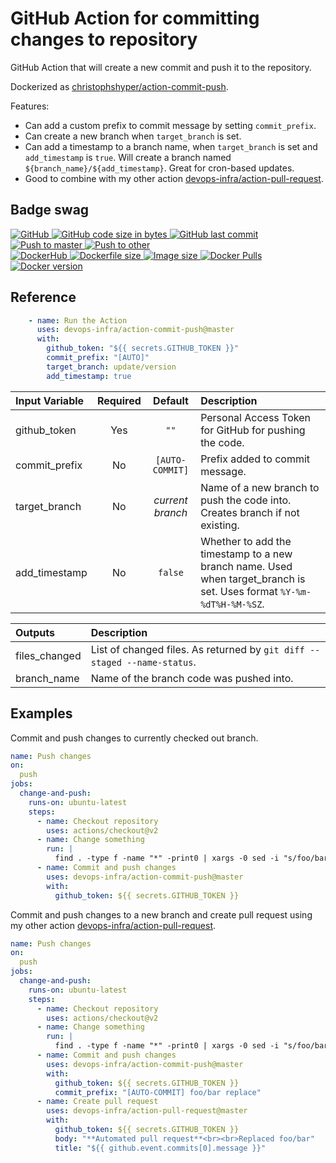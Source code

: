 # GitHub Action for committing changes to repository

GitHub Action that will create a new commit and push it to the repository.

Dockerized as [christophshyper/action-commit-push](https://hub.docker.com/repository/docker/christophshyper/action-commit-push).

Features:
* Can add a custom prefix to commit message by setting `commit_prefix`.
* Can create a new branch when `target_branch` is set.  
* Can add a timestamp to a branch name, when `target_branch` is set and `add_timestamp` is `true`. Will create a branch named `${branch_name}/${add_timestamp}`. Great for cron-based updates.
* Good to combine with my other action [devops-infra/action-pull-request](https://github.com/devops-infra/action-pull-request).


## Badge swag
[
![GitHub](https://img.shields.io/badge/github-devops--infra%2Faction--commit--push-brightgreen.svg?style=flat-square&logo=github)
![GitHub code size in bytes](https://img.shields.io/github/languages/code-size/devops-infra/action-commit-push?color=brightgreen&label=Code%20size&style=flat-square&logo=github)
![GitHub last commit](https://img.shields.io/github/last-commit/devops-infra/action-commit-push?color=brightgreen&label=Last%20commit&style=flat-square&logo=github)
](https://github.com/devops-infra/action-commit-push "shields.io")
[![Push to master](https://img.shields.io/github/workflow/status/devops-infra/action-commit-push/Push%20to%20master?color=brightgreen&label=Master%20branch&logo=github&style=flat-square)
](https://github.com/devops-infra/action-commit-push/actions?query=workflow%3A%22Push+to+master%22)
[![Push to other](https://img.shields.io/github/workflow/status/devops-infra/action-commit-push/Push%20to%20other?color=brightgreen&label=Pull%20requests&logo=github&style=flat-square)
](https://github.com/devops-infra/action-commit-push/actions?query=workflow%3A%22Push+to+other%22)
<br>
[
![DockerHub](https://img.shields.io/badge/docker-christophshyper%2Faction--commit--push-blue.svg?style=flat-square&logo=docker)
![Dockerfile size](https://img.shields.io/github/size/devops-infra/action-commit-push/Dockerfile?label=Dockerfile%20size&style=flat-square&logo=docker)
![Image size](https://img.shields.io/docker/image-size/christophshyper/action-commit-push/latest?label=Image%20size&style=flat-square&logo=docker)
![Docker Pulls](https://img.shields.io/docker/pulls/christophshyper/action-commit-push?color=blue&label=Pulls&logo=docker&style=flat-square)
![Docker version](https://img.shields.io/docker/v/christophshyper/action-commit-push?color=blue&label=Version&logo=docker&style=flat-square)
](https://hub.docker.com/r/christophshyper/action-commit-push "shields.io")


## Reference

```yaml
    - name: Run the Action
      uses: devops-infra/action-commit-push@master
      with:
        github_token: "${{ secrets.GITHUB_TOKEN }}"
        commit_prefix: "[AUTO]"
        target_branch: update/version
        add_timestamp: true
```


Input Variable | Required | Default |Description
:--- | :---: | :---: | :---
github_token | Yes | `""` | Personal Access Token for GitHub for pushing the code.
commit_prefix | No | `[AUTO-COMMIT]` | Prefix added to commit message.
target_branch | No | *current branch* | Name of a new branch to push the code into. Creates branch if not existing.
add_timestamp | No | `false` | Whether to add the timestamp to a new branch name. Used when target_branch is set. Uses format `%Y-%m-%dT%H-%M-%SZ`.

Outputs | Description
:--- | :---
files_changed | List of changed files. As returned by `git diff --staged --name-status`.
branch_name | Name of the branch code was pushed into.


## Examples

Commit and push changes to currently checked out branch.
```yaml
name: Push changes
on:
  push
jobs:
  change-and-push:
    runs-on: ubuntu-latest
    steps:
      - name: Checkout repository
        uses: actions/checkout@v2
      - name: Change something
        run: |
          find . -type f -name "*" -print0 | xargs -0 sed -i "s/foo/bar/g"
      - name: Commit and push changes
        uses: devops-infra/action-commit-push@master
        with:
          github_token: ${{ secrets.GITHUB_TOKEN }}
```

Commit and push changes to a new branch and create pull request using my other action [devops-infra/action-pull-request](https://github.com/devops-infra/action-pull-request).
```yaml
name: Push changes
on:
  push
jobs:
  change-and-push:
    runs-on: ubuntu-latest
    steps:
      - name: Checkout repository
        uses: actions/checkout@v2
      - name: Change something
        run: |
          find . -type f -name "*" -print0 | xargs -0 sed -i "s/foo/bar/g"
      - name: Commit and push changes
        uses: devops-infra/action-commit-push@master
        with:
          github_token: ${{ secrets.GITHUB_TOKEN }}
          commit_prefix: "[AUTO-COMMIT] foo/bar replace"
      - name: Create pull request
        uses: devops-infra/action-pull-request@master
        with:
          github_token: ${{ secrets.GITHUB_TOKEN }}
          body: "**Automated pull request**<br><br>Replaced foo/bar"
          title: "${{ github.event.commits[0].message }}"
```

